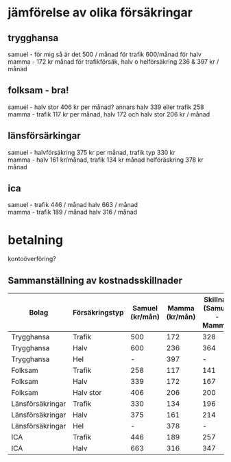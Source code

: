 # jämförelse av olika försäkringar

## trygghansa

samuel - för mig så är det 500 / månad för trafik 600/månad för halv
<br>
mamma - 172 kr månad för trafikförsäk, halv o helförsäkring 236 & 397 kr / månad

## folksam - bra!

samuel - halv stor 406 kr per månad? annars halv 339 eller trafik 258
<br>
mamma - trafik 117 kr per månad, halv 172 och halv stor 206 kr / månad

## länsförsärkingar

samuel - halvförsäkring 375 kr per månad, trafik typ 330 kr
<br>
mamma - halv 161 kr/månad, trafik 134 kr månad helföräskring 378 kr månad

## ica

samuel - trafik 446 / månad halv 663 / månad
<br>
mamma - trafik 189 / månad halv 316 / månad

# betalning

kontoöverföring?

## Sammanställning av kostnadsskillnader

| Bolag            | Försäkringstyp | Samuel (kr/mån) | Mamma (kr/mån) | Skillnad (Samuel - Mamma) |
| ---------------- | -------------- | --------------- | -------------- | ------------------------- |
| Trygghansa       | Trafik         | 500             | 172            | 328                       |
| Trygghansa       | Halv           | 600             | 236            | 364                       |
| Trygghansa       | Hel            | -               | 397            | -                         |
| Folksam          | Trafik         | 258             | 117            | 141                       |
| Folksam          | Halv           | 339             | 172            | 167                       |
| Folksam          | Halv stor      | 406             | 206            | 200                       |
| Länsförsäkringar | Trafik         | 330             | 134            | 196                       |
| Länsförsäkringar | Halv           | 375             | 161            | 214                       |
| Länsförsäkringar | Hel            | -               | 378            | -                         |
| ICA              | Trafik         | 446             | 189            | 257                       |
| ICA              | Halv           | 663             | 316            | 347                       |
